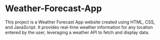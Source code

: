 # Weather-Forecast-App
This project is a Weather Forecast App website created using HTML, CSS, and JavaScript. It provides real-time weather information for any location entered by the user, leveraging a weather API to fetch and display data.
